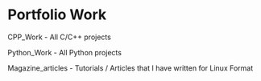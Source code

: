 # Portfolio Work

CPP_Work - All C/C++ projects

Python_Work - All Python projects

Magazine_articles - Tutorials / Articles that I have written for Linux Format
